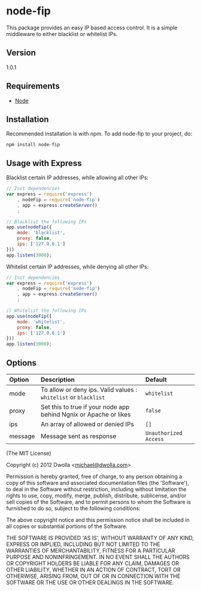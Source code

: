 # node-fip

This package provides an easy IP based access control. It is a simple middleware to either blacklist or whitelist IPs.

## Version
1.0.1

## Requirements
- [Node](http://github.com/ry/node)

## Installation

Recommended installation is with npm. To add node-fip to your project, do:

    npm install node-fip

## Usage with Express

Blacklist certain IP addresses, while allowing all other IPs:

```javascript
// Init dependencies
var express = require('express')
    , nodeFip = require('node-fip')
    , app = express.createServer()
    ;

// Blacklist the following IPs
app.use(nodeFip({
    mode: 'blacklist',
    proxy: false,
    ips: ['127.0.0.1']
}))
app.listen(3000);
```

Whitelist certain IP addresses, while denying all other IPs:

```javascript
// Init dependencies
var express = require('express')
    , nodeFip = require('node-fip')
    , app = express.createServer()
    ;

// Whitelist the following IPs
app.use(nodeFip({
    mode: 'whitelist',
    proxy: false,
    ips: ['127.0.0.1']
}))
app.listen(3000);
```

## Options

| Option | Description | Default |
| :--- | :--- | :--- |
| mode | To allow or deny ips. Valid values : `whitelist` or `blacklist` | `whitelist` |
| proxy | Set this to true if your node app behind Ngnix or Apache or likes | `false` |
| ips | An array of allowed or denied IPs | `[]` |
| message | Message sent as response | `Unauthorized Access` |


(The MIT License)

Copyright (c) 2012 Dwolla &lt;michael@dwolla.com&gt;

Permission is hereby granted, free of charge, to any person obtaining
a copy of this software and associated documentation files (the
'Software'), to deal in the Software without restriction, including
without limitation the rights to use, copy, modify, merge, publish,
distribute, sublicense, and/or sell copies of the Software, and to
permit persons to whom the Software is furnished to do so, subject to
the following conditions:

The above copyright notice and this permission notice shall be
included in all copies or substantial portions of the Software.

THE SOFTWARE IS PROVIDED 'AS IS', WITHOUT WARRANTY OF ANY KIND,
EXPRESS OR IMPLIED, INCLUDING BUT NOT LIMITED TO THE WARRANTIES OF
MERCHANTABILITY, FITNESS FOR A PARTICULAR PURPOSE AND NONINFRINGEMENT.
IN NO EVENT SHALL THE AUTHORS OR COPYRIGHT HOLDERS BE LIABLE FOR ANY
CLAIM, DAMAGES OR OTHER LIABILITY, WHETHER IN AN ACTION OF CONTRACT,
TORT OR OTHERWISE, ARISING FROM, OUT OF OR IN CONNECTION WITH THE
SOFTWARE OR THE USE OR OTHER DEALINGS IN THE SOFTWARE.